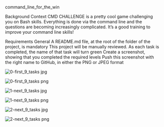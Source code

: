 command_line_for_the_win

Background Context
CMD CHALLENGE is a pretty cool game challenging you on Bash skills. Everything is done via the command line and the questions are becoming increasingly complicated. It’s a good training to improve your command line skills!

Requirements
General
A README.md file, at the root of the folder of the project, is mandatory
This project will be manually reviewed.
As each task is completed, the name of that task will turn green
Create a screenshot, showing that you completed the required levels
Push this screenshot with the right name to GitHub, in either the PNG or JPEG format

![0-first_9_tasks jpg](https://user-images.githubusercontent.com/111156398/214143219-ecc85335-1bed-4a8b-9ee2-cf8fecbcca5a.jpg)


![0-first_9_tasks png](https://user-images.githubusercontent.com/111156398/214149748-544efac3-aa65-4db6-976b-fe6b7a67c24c.png)

![1-next_9_tasks jpg](https://user-images.githubusercontent.com/111156398/214150255-e1c6256b-88de-4532-b410-43dd43831361.jpg)

![1-next_9_tasks png](https://user-images.githubusercontent.com/111156398/214150825-16a97526-10bb-4d01-8946-950dc8716fec.png)

![2-next_9_tasks jpg](https://user-images.githubusercontent.com/111156398/214151187-5b547bef-6816-4493-85b5-162da4bb3769.jpg)

![2-next_9_tasks png](https://user-images.githubusercontent.com/111156398/214151533-d705dd8f-81cc-4757-babe-068e705f49be.png)



